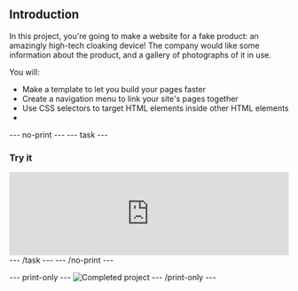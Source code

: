 ## Introduction

In this project, you're going to make a website for a fake product: an amazingly high-tech cloaking device! The company would like some information about the product, and a gallery of photographs of it in use.

You will:
  + Make a template to let you build your pages faster
  + Create a navigation menu to link your site's pages together
  + Use CSS selectors to target HTML elements inside other HTML elements
  + 

--- no-print ---
--- task ---
### Try it
<iframe src="https://trinket.io/embed/html/454ba316f9?outputOnly=true&runMode=autorun" width="100%" frameborder="0" marginwidth="0" marginheight="0" allowfullscreen></iframe>
--- /task ---
--- /no-print ---

--- print-only ---
![Completed project](images/showcase_static.png)
--- /print-only ---
